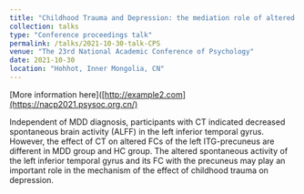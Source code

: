 ```yaml
---
title: "Childhood Trauma and Depression: the mediation role of altered left inferior temporal gyrus–precuneus functional connectivity"
collection: talks
type: "Conference proceedings talk"
permalink: /talks/2021-10-30-talk-CPS
venue: "The 23rd National Academic Conference of Psychology"
date: 2021-10-30
location: "Hohhot, Inner Mongolia, CN"
---
```


[More information here]([http://example2.com](https://nacp2021.psysoc.org.cn/)

Independent of MDD diagnosis, participants with CT indicated decreased spontaneous brain activity (ALFF) in the left inferior temporal gyrus. However, the effect of CT on altered FCs of the left ITG-precuneus are different in MDD group and HC group. The altered spontaneous activity of the left inferior temporal gyrus and its FC with the precuneus may play an important role in the mechanism of the effect of childhood trauma on depression.
